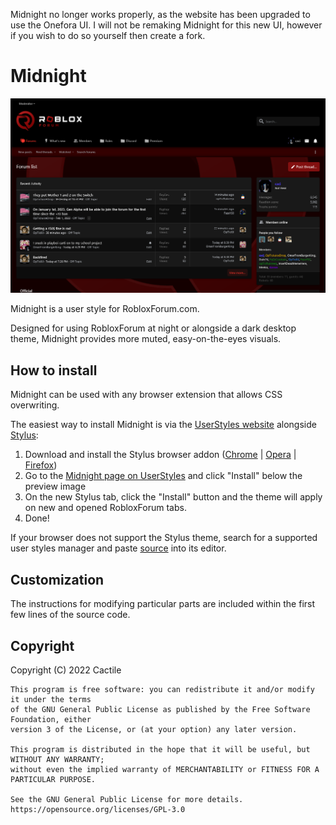 Midnight no longer works properly, as the website has been upgraded to use the Onefora UI. I will not be remaking Midnight for this new UI, however if you wish to do so yourself then create a fork. 

# Midnight
![Midnight Theme: Preview Image](newpreview.png)

Midnight is a user style for RobloxForum.com.

Designed for using RobloxForum at night or alongside a dark desktop theme, Midnight provides more muted, easy-on-the-eyes visuals.
## How to install
Midnight can be used with any browser extension that allows CSS overwriting. 

The easiest way to install Midnight is via the [UserStyles website](https://userstyles.world) alongside [Stylus](https://github.com/openstyles/stylus/):
1. Download and install the Stylus browser addon ([Chrome](https://chrome.google.com/webstore/detail/stylus/clngdbkpkpeebahjckkjfobafhncgmne) | [Opera](https://addons.opera.com/en-gb/extensions/details/stylus/) | [Firefox](https://addons.mozilla.org/en-GB/firefox/addon/styl-us/))
2. Go to the [Midnight page on UserStyles](https://userstyles.world/style/1231/midnight) and click "Install" below the preview image
3. On the new Stylus tab, click the "Install" button and the theme will apply on new and opened RobloxForum tabs.
4. Done!

If your browser does not support the Stylus theme, search for a supported user styles manager and paste [source](source.css) into its editor.
## Customization
The instructions for modifying particular parts are included within the first few lines of the source code.
## Copyright
Copyright (C) 2022 Cactile
```
This program is free software: you can redistribute it and/or modify it under the terms 
of the GNU General Public License as published by the Free Software Foundation, either 
version 3 of the License, or (at your option) any later version.

This program is distributed in the hope that it will be useful, but WITHOUT ANY WARRANTY; 
without even the implied warranty of MERCHANTABILITY or FITNESS FOR A PARTICULAR PURPOSE. 

See the GNU General Public License for more details.
https://opensource.org/licenses/GPL-3.0
```
